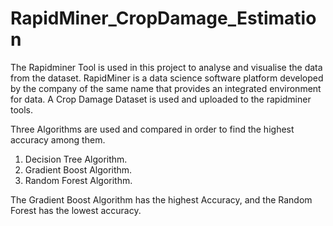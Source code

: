# RapidMiner_CropDamage_Estimation
The Rapidminer Tool is used in this project to analyse and visualise the data from the dataset.
RapidMiner is a data science software platform developed by the company of the same name that provides an integrated environment for data.
A Crop Damage Dataset is used and uploaded to the rapidminer tools.

Three Algorithms are used and compared in order to find the highest accuracy among them.
1) Decision Tree Algorithm.
2) Gradient Boost Algorithm.
3) Random Forest Algorithm.

The Gradient Boost Algorithm has the highest Accuracy, and the Random Forest has the lowest accuracy.
